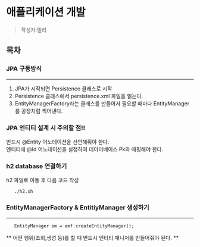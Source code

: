 # 애플리케이션 개발
> 작성자:밀리

## 목차

### JPA 구동방식
---
1. JPA가 시작되면 Persistence 클래스로 시작
2. Persistence 클래스에서 persistence.xml 파일을 읽는다.
3. EntityManagerFactory라는 클래스를 만들어서 필요할 때마다 EntityManager를 공장처럼 찍어낸다.


### JPA 엔티티 설계 시 주의할 점!!   
반드시 @Entity 어노테이션을 선언해줘야 한다.  
엔티티에 @Id 어노테이션을 설정하여 데이터베이스 Pk와 매핑해야 한다.   

### h2 database 연결하기   
h2 파일로 이동 후 다음 코드 작성
```cd bin
   ./h2.sh
```
### EntityManagerFactory & EntitiyManager 생성하기   
---
```EntityManagerFactory emf = Persistence.createEntityManagerFactory("hello");   
   EntityManager em = emf.createEntityManager();
```
** 어떤 행위(조회,생성 등)를 할 때 반드시 엔티티 매니저를 만들어줘야 된다. **  
